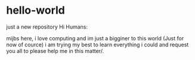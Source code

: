 # hello-world
just a new repository
Hi Humans:

mijbs here, i love computing and im just a bigginer to this world (Just for now of cource)
i am trying my best to learn everything i could and request you all to please help me in this matter/.
